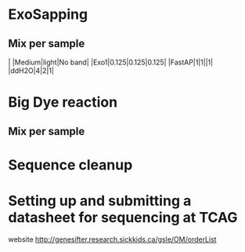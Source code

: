 # ExoSapping

## Mix per sample
| |Medium|light|No band|
|Exo1|0.125|0.125|0.125|
|FastAP|1|1||1|
|ddH2O|4|2|1|

# Big Dye reaction

## Mix per sample


# Sequence cleanup

# Setting up and submitting a datasheet for sequencing at TCAG
website http://genesifter.research.sickkids.ca/gsle/OM/orderList
